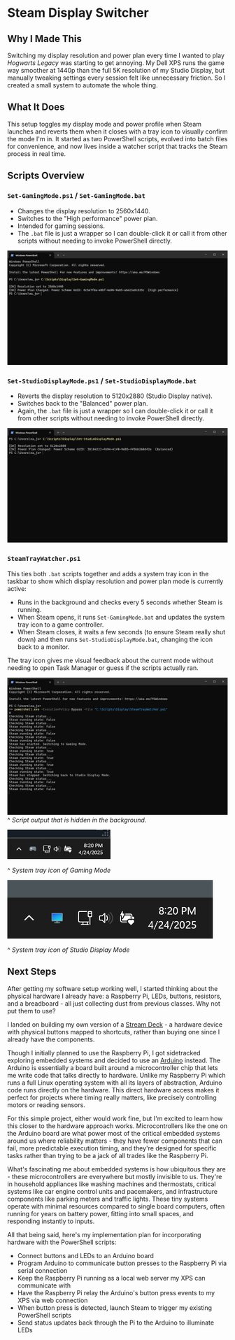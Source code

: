 # Steam Display Switcher 

## Why I Made This

Switching my display resolution and power plan every time I wanted to play _Hogwarts Legacy_ was starting to get annoying. My Dell XPS runs the game way smoother at 1440p than the full 5K resolution of my Studio Display, but manually tweaking settings every session felt like unnecessary friction. So I created a small system to automate the whole thing.
## What It Does

This setup toggles my display mode and power profile when Steam launches and reverts them when it closes with a tray icon to visually confirm the mode I'm in. It started as two PowerShell scripts, evolved into batch files for convenience, and now lives inside a watcher script that tracks the Steam process in real time.

## Scripts Overview

### `Set-GamingMode.ps1` / `Set-GamingMode.bat`

- Changes the display resolution to 2560x1440.
- Switches to the "High performance" power plan.
- Intended for gaming sessions.
- The `.bat` file is just a wrapper so I can double-click it or call it from other scripts without needing to invoke PowerShell directly.

![Set-GamingMode script](./screenshots/Set-GamingMode-Powershell.png)

### `Set-StudioDisplayMode.ps1` / `Set-StudioDisplayMode.bat`

- Reverts the display resolution to 5120x2880 (Studio Display native).
- Switches back to the "Balanced" power plan.
- Again, the `.bat` file is just a wrapper so I can double-click it or call it from other scripts without needing to invoke PowerShell directly.

![Set-StudioDisplayMode script](./screenshots/Set-StudioDisplayMode-Powershell.png)

### `SteamTrayWatcher.ps1`

This ties both `.bat` scripts together and adds a system tray icon in the taskbar to show which display resolution and power plan mode is currently active:
- Runs in the background and checks every 5 seconds whether Steam is running.
- When Steam opens, it runs `Set-GamingMode.bat` and updates the system tray icon to a game controller.
- When Steam closes, it waits a few seconds (to ensure Steam really shut down) and then runs `Set-StudioDisplayMode.bat`, changing the icon back to a monitor.

The tray icon gives me visual feedback about the current mode without needing to open Task Manager or guess if the scripts actually ran.

![SteamTrayWatcher script](./screenshots/SteamTrayWatcher-Powershell-Output.png)
^ _Script output that is hidden in the background._

![SystemTrayIconGamingMode screenshot](./screenshots/SystemTrayIconGamingMode.png)

^ _System tray icon of Gaming Mode_

![SystemTrayIconStudioDisplayMode screenshot](./screenshots/SystemTrayIconStudioMode.png)

^ _System tray icon of Studio Display Mode_

## Next Steps

After getting my software setup working well, I started thinking about the physical hardware I already have: a Raspberry Pi, LEDs, buttons, resistors, and a breadboard - all just collecting dust from previous classes. Why not put them to use?

I landed on building my own version of a [Stream Deck](https://www.elgato.com/us/en/p/stream-deck-mk2-black) - a hardware device with physical buttons mapped to shortcuts, rather than buying one since I already have the components.

Though I initially planned to use the Raspberry Pi, I got sidetracked exploring embedded systems and decided to use an [Arduino](https://www.arduino.cc/maker) instead. The Arduino is essentially a board built around a microcontroller chip that lets me write code that talks directly to hardware. Unlike my Raspberry Pi which runs a full Linux operating system with all its layers of abstraction, Arduino code runs directly on the hardware. This direct hardware access makes it perfect for projects where timing really matters, like precisely controlling motors or reading sensors.

For this simple project, either would work fine, but I'm excited to learn how this closer to the hardware approach works. Microcontrollers like the one on the Arduino board are what power most of the critical embedded systems around us where reliability matters - they have fewer components that can fail, more predictable execution timing, and they're designed for specific tasks rather than trying to be a jack of all trades like the Raspberry Pi.

What's fascinating me about embedded systems is how ubiquitous they are - these microcontrollers are everywhere but mostly invisible to us. They're in household appliances like washing machines and thermostats, critical systems like car engine control units and pacemakers, and infrastructure components like parking meters and traffic lights. These tiny systems operate with minimal resources compared to single board computers, often running for years on battery power, fitting into small spaces, and responding instantly to inputs. 

All that being said, here's my implementation plan for incorporating hardware with the PowerShell scripts:

- Connect buttons and LEDs to an Arduino board
- Program Arduino to communicate button presses to the Raspberry Pi via serial connection
- Keep the Raspberry Pi running as a local web server my XPS can communicate with
- Have the Raspberry Pi relay the Arduino's button press events to my XPS via web connection
- When button press is detected, launch Steam to trigger my existing PowerShell scripts
- Send status updates back through the Pi to the Arduino to illuminate LEDs